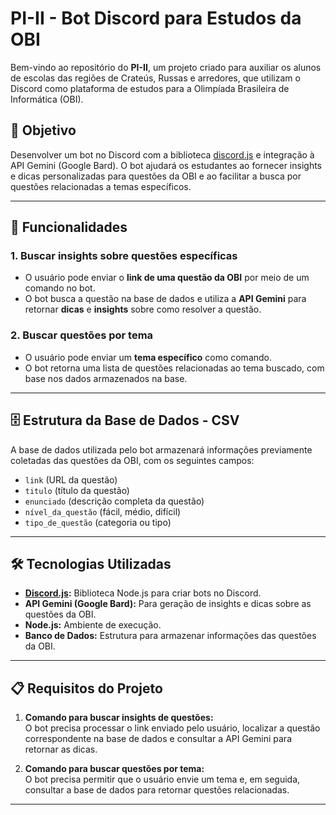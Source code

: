 # PI-II - Bot Discord para Estudos da OBI

Bem-vindo ao repositório do **PI-II**, um projeto criado para auxiliar os alunos de escolas das regiões de Crateús, Russas e arredores, que utilizam o Discord como plataforma de estudos para a Olimpíada Brasileira de Informática (OBI).

## 🎯 Objetivo

Desenvolver um bot no Discord com a biblioteca [discord.js](https://discord.js.org/) e integração à API Gemini (Google Bard). O bot ajudará os estudantes ao fornecer insights e dicas personalizadas para questões da OBI e ao facilitar a busca por questões relacionadas a temas específicos.

---

## 📜 Funcionalidades

### 1. **Buscar insights sobre questões específicas**
- O usuário pode enviar o **link de uma questão da OBI** por meio de um comando no bot.
- O bot busca a questão na base de dados e utiliza a **API Gemini** para retornar **dicas** e **insights** sobre como resolver a questão.

### 2. **Buscar questões por tema**
- O usuário pode enviar um **tema específico** como comando.
- O bot retorna uma lista de questões relacionadas ao tema buscado, com base nos dados armazenados na base.

---

## 🗄️ Estrutura da Base de Dados - CSV

A base de dados utilizada pelo bot armazenará informações previamente coletadas das questões da OBI, com os seguintes campos:

- `link` (URL da questão)
- `titulo` (título da questão)
- `enunciado` (descrição completa da questão)
- `nível_da_questão` (fácil, médio, difícil)
- `tipo_de_questão` (categoria ou tipo)

---

## 🛠️ Tecnologias Utilizadas

- **[Discord.js](https://discord.js.org/):** Biblioteca Node.js para criar bots no Discord.
- **API Gemini (Google Bard):** Para geração de insights e dicas sobre as questões da OBI.
- **Node.js:** Ambiente de execução.
- **Banco de Dados:** Estrutura para armazenar informações das questões da OBI.

---

## 📋 Requisitos do Projeto

1. **Comando para buscar insights de questões:**  
   O bot precisa processar o link enviado pelo usuário, localizar a questão correspondente na base de dados e consultar a API Gemini para retornar as dicas.

2. **Comando para buscar questões por tema:**  
   O bot precisa permitir que o usuário envie um tema e, em seguida, consultar a base de dados para retornar questões relacionadas.

---
